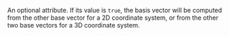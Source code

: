 An optional attribute. If its value is `true`, the basis vector will be
 computed from the other base vector for a 2D coordinate system, or from the
 other two base vectors for a 3D coordinate system.
